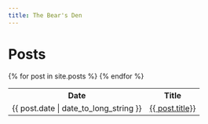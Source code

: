 ```yaml
---
title: The Bear's Den
---
```


# Posts

<table>
  <tr>
    <th>Date</th>
    <th>Title</th>
  </tr>
  {% for post in site.posts %}
  <tr>
    <td>
    {{ post.date | date_to_long_string }}
    </td>
    <td>
    <a href="{{ post.url | relative_url }}">
		{{ post.title}}
	</a>
    </td>
  </tr>
  {% endfor %}
</table>
